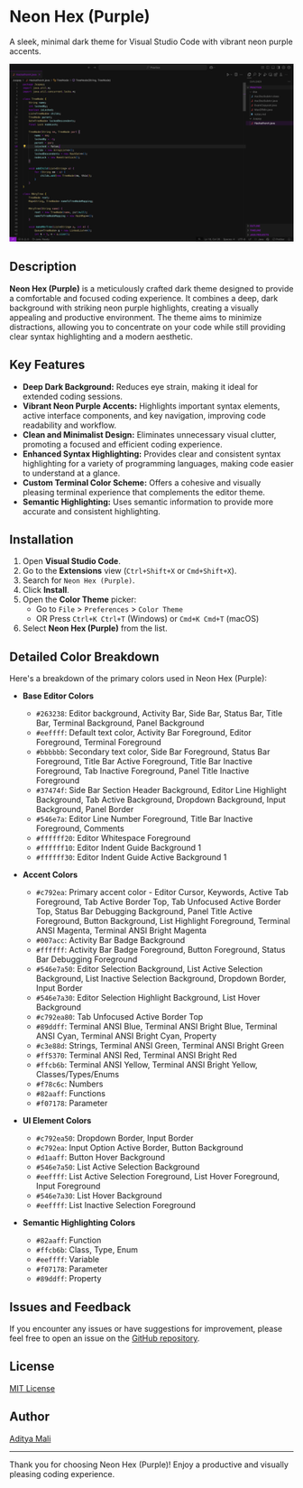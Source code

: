 # Neon Hex (Purple)

A sleek, minimal dark theme for Visual Studio Code with vibrant neon purple accents.

![Neon Hex (Purple) Theme Preview](./images/theme.png)

## Description

**Neon Hex (Purple)** is a meticulously crafted dark theme designed to provide a comfortable and focused coding experience. It combines a deep, dark background with striking neon purple highlights, creating a visually appealing and productive environment. The theme aims to minimize distractions, allowing you to concentrate on your code while still providing clear syntax highlighting and a modern aesthetic.

## Key Features

- **Deep Dark Background:** Reduces eye strain, making it ideal for extended coding sessions.
- **Vibrant Neon Purple Accents:** Highlights important syntax elements, active interface components, and key navigation, improving code readability and workflow.
- **Clean and Minimalist Design:** Eliminates unnecessary visual clutter, promoting a focused and efficient coding experience.
- **Enhanced Syntax Highlighting:** Provides clear and consistent syntax highlighting for a variety of programming languages, making code easier to understand at a glance.
- **Custom Terminal Color Scheme:** Offers a cohesive and visually pleasing terminal experience that complements the editor theme.
- **Semantic Highlighting:** Uses semantic information to provide more accurate and consistent highlighting.

## Installation

1.  Open **Visual Studio Code**.
2.  Go to the **Extensions** view (`Ctrl+Shift+X` or `Cmd+Shift+X`).
3.  Search for `Neon Hex (Purple)`.
4.  Click **Install**.
5.  Open the **Color Theme** picker:
    - Go to `File` > `Preferences` > `Color Theme`
    - OR Press `Ctrl+K Ctrl+T` (Windows) or `Cmd+K Cmd+T` (macOS)
6.  Select **Neon Hex (Purple)** from the list.

## Detailed Color Breakdown

Here's a breakdown of the primary colors used in Neon Hex (Purple):

- **Base Editor Colors**

  - `#263238`: Editor background, Activity Bar, Side Bar, Status Bar, Title Bar, Terminal Background, Panel Background
  - `#eeffff`: Default text color, Activity Bar Foreground, Editor Foreground, Terminal Foreground
  - `#bbbbbb`: Secondary text color, Side Bar Foreground, Status Bar Foreground, Title Bar Active Foreground, Title Bar Inactive Foreground, Tab Inactive Foreground, Panel Title Inactive Foreground
  - `#37474f`: Side Bar Section Header Background, Editor Line Highlight Background, Tab Active Background, Dropdown Background, Input Background, Panel Border
  - `#546e7a`: Editor Line Number Foreground, Title Bar Inactive Foreground, Comments
  - `#ffffff20`: Editor Whitespace Foreground
  - `#ffffff10`: Editor Indent Guide Background 1
  - `#ffffff30`: Editor Indent Guide Active Background 1

- **Accent Colors**

  - `#c792ea`: Primary accent color - Editor Cursor, Keywords, Active Tab Foreground, Tab Active Border Top, Tab Unfocused Active Border Top, Status Bar Debugging Background, Panel Title Active Foreground, Button Background, List Highlight Foreground, Terminal ANSI Magenta, Terminal ANSI Bright Magenta
  - `#007acc`: Activity Bar Badge Background
  - `#ffffff`: Activity Bar Badge Foreground, Button Foreground, Status Bar Debugging Foreground
  - `#546e7a50`: Editor Selection Background, List Active Selection Background, List Inactive Selection Background, Dropdown Border, Input Border
  - `#546e7a30`: Editor Selection Highlight Background, List Hover Background
  - `#c792ea80`: Tab Unfocused Active Border Top
  - `#89ddff`: Terminal ANSI Blue, Terminal ANSI Bright Blue, Terminal ANSI Cyan, Terminal ANSI Bright Cyan, Property
  - `#c3e88d`: Strings, Terminal ANSI Green, Terminal ANSI Bright Green
  - `#ff5370`: Terminal ANSI Red, Terminal ANSI Bright Red
  - `#ffcb6b`: Terminal ANSI Yellow, Terminal ANSI Bright Yellow, Classes/Types/Enums
  - `#f78c6c`: Numbers
  - `#82aaff`: Functions
  - `#f07178`: Parameter

- **UI Element Colors**

  - `#c792ea50`: Dropdown Border, Input Border
  - `#c792ea`: Input Option Active Border, Button Background
  - `#d1aaff`: Button Hover Background
  - `#546e7a50`: List Active Selection Background
  - `#eeffff`: List Active Selection Foreground, List Hover Foreground, Input Foreground
  - `#546e7a30`: List Hover Background
  - `#eeffff`: List Inactive Selection Foreground

- **Semantic Highlighting Colors**
  - `#82aaff`: Function
  - `#ffcb6b`: Class, Type, Enum
  - `#eeffff`: Variable
  - `#f07178`: Parameter
  - `#89ddff`: Property

## Issues and Feedback

If you encounter any issues or have suggestions for improvement, please feel free to open an issue on the [GitHub repository](link-to-your-github-repository).

## License

[MIT License](./LICENSE)

## Author

[Aditya Mali](https://adityamali.com)

---

Thank you for choosing Neon Hex (Purple)! Enjoy a productive and visually pleasing coding experience.
